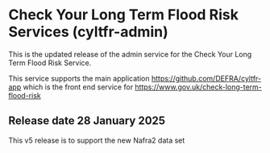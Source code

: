 # Check Your Long Term Flood Risk Services (cyltfr-admin)
 
This is the updated release of the admin service for the Check Your Long Term Flood Risk Service.
 
This service supports the main application https://github.com/DEFRA/cyltfr-app which is the front end service for https://www.gov.uk/check-long-term-flood-risk
 
## Release date 28 January 2025
 
This v5 release is to support the new Nafra2 data set